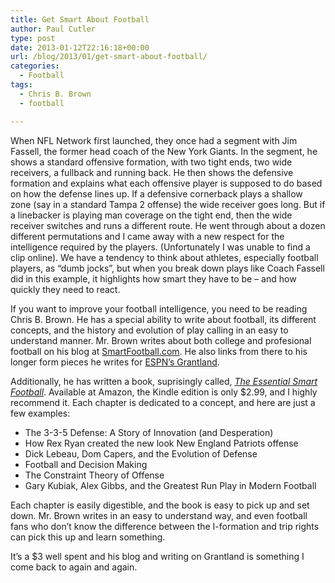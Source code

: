 ```yaml
---
title: Get Smart About Football
author: Paul Cutler
type: post
date: 2013-01-12T22:16:18+00:00
url: /blog/2013/01/get-smart-about-football/
categories:
  - Football
tags:
  - Chris B. Brown
  - football

---
```

When NFL Network first launched, they once had a segment with Jim Fassell, the former head coach of the New York Giants. In the segment, he shows a standard offensive formation, with two tight ends, two wide receivers, a fullback and running back. He then shows the defensive formation and explains what each offensive player is supposed to do based on how the defense lines up. If a defensive cornerback plays a shallow zone (say in a standard Tampa 2 offense) the wide receiver goes long. But if a linebacker is playing man coverage on the tight end, then the wide receiver switches and runs a different route. He went through about a dozen different permutations and I came away with a new respect for the intelligence required by the players. (Unfortunately I was unable to find a clip online). We have a tendency to think about athletes, especially football players, as &#8220;dumb jocks&#8221;, but when you break down plays like Coach Fassell did in this example, it highlights how smart they have to be &#8211; and how quickly they need to react.

If you want to improve your football intelligence, you need to be reading Chris B. Brown. He has a special ability to write about football, its different concepts, and the history and evolution of play calling in an easy to understand manner. Mr. Brown writes about both college and profesional football on his blog at [SmartFootball.com][1]. He also links from there to his longer form pieces he writes for [ESPN&#8217;s Grantland][2].

Additionally, he has written a book, suprisingly called, _[The Essential Smart Football][3]_. Available at Amazon, the Kindle edition is only $2.99, and I highly recommend it. Each chapter is dedicated to a concept, and here are just a few examples:

  * The 3-3-5 Defense: A Story of Innovation (and Desperation)
  * How Rex Ryan created the new look New England Patriots offense
  * Dick Lebeau, Dom Capers, and the Evolution of Defense
  * Football and Decision Making
  * The Constraint Theory of Offense
  * Gary Kubiak, Alex Gibbs, and the Greatest Run Play in Modern Football

Each chapter is easily digestible, and the book is easy to pick up and set down. Mr. Brown writes in an easy to understand way, and even football fans who don&#8217;t know the difference between the I-formation and trip rights can pick this up and learn something.

It&#8217;s a $3 well spent and his blog and writing on Grantland is something I come back to again and again.

 [1]: http://smartfootball.com/ "Smart Football"
 [2]: http://www.grantland.com/contributor/_/name/chris-brown
 [3]: http://www.amazon.com/gp/product/B0085XSN26/ref=as_li_ss_tl?ie=UTF8&tag=chrisbrownsfo-20&linkCode=as2&camp=1789&creative=390957&creativeASIN=B0085XSN26 "The Essential Smart Football"